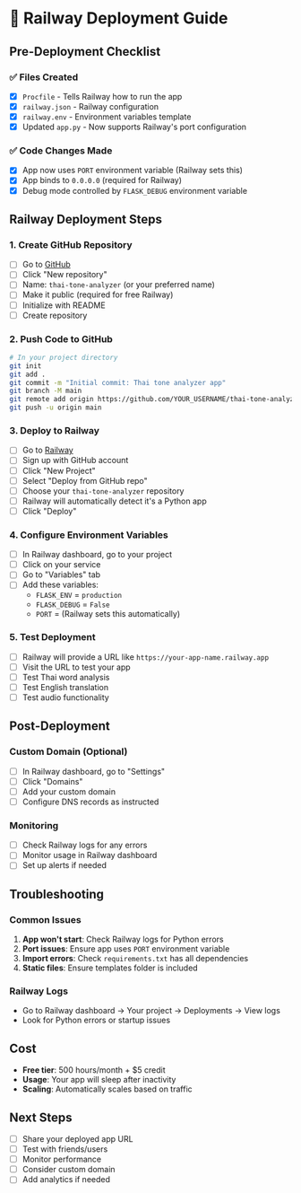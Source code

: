 # 🚀 Railway Deployment Guide

## Pre-Deployment Checklist

### ✅ Files Created
- [x] `Procfile` - Tells Railway how to run the app
- [x] `railway.json` - Railway configuration
- [x] `railway.env` - Environment variables template
- [x] Updated `app.py` - Now supports Railway's port configuration

### ✅ Code Changes Made
- [x] App now uses `PORT` environment variable (Railway sets this)
- [x] App binds to `0.0.0.0` (required for Railway)
- [x] Debug mode controlled by `FLASK_DEBUG` environment variable

## Railway Deployment Steps

### 1. Create GitHub Repository
- [ ] Go to [GitHub](https://github.com)
- [ ] Click "New repository"
- [ ] Name: `thai-tone-analyzer` (or your preferred name)
- [ ] Make it public (required for free Railway)
- [ ] Initialize with README
- [ ] Create repository

### 2. Push Code to GitHub
```bash
# In your project directory
git init
git add .
git commit -m "Initial commit: Thai tone analyzer app"
git branch -M main
git remote add origin https://github.com/YOUR_USERNAME/thai-tone-analyzer.git
git push -u origin main
```

### 3. Deploy to Railway
- [ ] Go to [Railway](https://railway.app)
- [ ] Sign up with GitHub account
- [ ] Click "New Project"
- [ ] Select "Deploy from GitHub repo"
- [ ] Choose your `thai-tone-analyzer` repository
- [ ] Railway will automatically detect it's a Python app
- [ ] Click "Deploy"

### 4. Configure Environment Variables
- [ ] In Railway dashboard, go to your project
- [ ] Click on your service
- [ ] Go to "Variables" tab
- [ ] Add these variables:
  - `FLASK_ENV` = `production`
  - `FLASK_DEBUG` = `False`
  - `PORT` = (Railway sets this automatically)

### 5. Test Deployment
- [ ] Railway will provide a URL like `https://your-app-name.railway.app`
- [ ] Visit the URL to test your app
- [ ] Test Thai word analysis
- [ ] Test English translation
- [ ] Test audio functionality

## Post-Deployment

### Custom Domain (Optional)
- [ ] In Railway dashboard, go to "Settings"
- [ ] Click "Domains"
- [ ] Add your custom domain
- [ ] Configure DNS records as instructed

### Monitoring
- [ ] Check Railway logs for any errors
- [ ] Monitor usage in Railway dashboard
- [ ] Set up alerts if needed

## Troubleshooting

### Common Issues
1. **App won't start**: Check Railway logs for Python errors
2. **Port issues**: Ensure app uses `PORT` environment variable
3. **Import errors**: Check `requirements.txt` has all dependencies
4. **Static files**: Ensure templates folder is included

### Railway Logs
- Go to Railway dashboard → Your project → Deployments → View logs
- Look for Python errors or startup issues

## Cost
- **Free tier**: 500 hours/month + $5 credit
- **Usage**: Your app will sleep after inactivity
- **Scaling**: Automatically scales based on traffic

## Next Steps
- [ ] Share your deployed app URL
- [ ] Test with friends/users
- [ ] Monitor performance
- [ ] Consider custom domain
- [ ] Add analytics if needed
